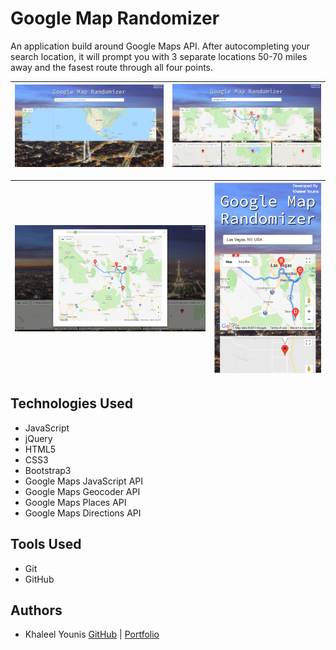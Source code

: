 # Google Map Randomizer

An application build around Google Maps API. After autocompleting your search location, it will prompt you with 3 separate locations 50-70 miles away and the fasest route through all four points. 


![Landing Page](./client/images/2.png) | ![Search Result](./client/images/1.png)
:-------------------------:|:-------------------------:

![Modal](./client/images/4.png) | ![Mobile View](./client/images/3.png)
:-------------------------:|:-------------------------:

## Technologies Used

* JavaScript
* jQuery
* HTML5
* CSS3
* Bootstrap3
* Google Maps JavaScript API
* Google Maps Geocoder API
* Google Maps Places API
* Google Maps Directions API


## Tools Used

* Git
* GitHub


## Authors

* Khaleel Younis [GitHub](https://github.com/stallenvp) | [Portfolio](https://khaleelyounis.com/)
